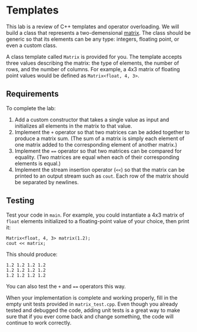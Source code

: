 # Templates

This lab is a review of C++ templates and operator overloading. We will build a class that represents a two-demensional [matrix](https://en.wikipedia.org/wiki/Matrix_(mathematics)). The class should be generic so that its elements can be any type: integers, floating point, or even a custom class.

A class template called `Matrix` is provided for you. The template accepts three values describing the matrix: the type of elements, the number of rows, and the number of columns. For example, a 4x3 matrix of floating point values would be defined as `Matrix<float, 4, 3>`.

## Requirements

To complete the lab:

1. Add a custom constructor that takes a single value as input and initializes all elements in the matrix to that value.
2. Implement the `+` operator so that two matrices can be added together to produce a matrix sum. (The sum of a matrix is simply each element of one matrix added to the corresponding element of another matrix.)
3. Implement the `==` operator so that two matrices can be compared for equality. (Two matrices are equal when each of their corresponding elements is equal.)
4. Implement the stream insertion operator (`<<`) so that the matrix can be printed to an output stream such as `cout`. Each row of the matrix should be separated by newlines.

## Testing

Test your code in `main`. For example, you could instantiate a 4x3 matrix of `float` elements initialized to a floating-point value of your choice, then print it:

    Matrix<float, 4, 3> matrix(1.2);
    cout << matrix;

This should produce:

    1.2 1.2 1.2 1.2 
    1.2 1.2 1.2 1.2 
    1.2 1.2 1.2 1.2 

You can also test the `+` and `==` operators this way.

When your implementation is complete and working properly, fill in the empty unit tests provided in `matrix_test.cpp`. Even though you already tested and debugged the code, adding unit tests is a great way to make sure that if you ever come back and change something, the code will continue to work correctly.
